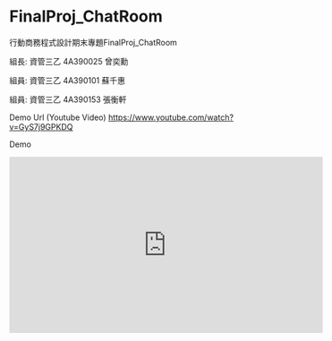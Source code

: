 # FinalProj_ChatRoom
行動商務程式設計期末專題FinalProj_ChatRoom

組長: 資管三乙 4A390025 曾奕勳

組員: 資管三乙 4A390101 蘇千惠

組員: 資管三乙 4A390153 張衡軒


Demo Url (Youtube Video)
https://www.youtube.com/watch?v=GyS7j9GPKDQ

Demo

<iframe width="560" height="315" src="https://www.youtube.com/embed/GyS7j9GPKDQ" frameborder="0" allow="autoplay; encrypted-media" allowfullscreen></iframe>
